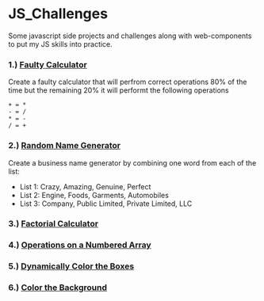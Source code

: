 # JS_Challenges

Some javascript side projects and challenges along with web-components to put my JS skills into practice.

### 1.) [Faulty Calculator](https://github.com/wespy01/JS_Challenges/tree/main/1%20Faulty%20Calculator)
Create a faulty calculator that will perfrom correct operations 80% of the time but the remaining 20% it will performt the following operations 

    + = *
    - = /
    * = -
    / = +

### 2.) [Random Name Generator](https://github.com/wespy01/JS_Challenges/tree/main/2%20Random%20Name%20Generator)
Create a business name generator by combining one word from each of the list:
 - List 1: Crazy, Amazing, Genuine, Perfect
 - List 2: Engine, Foods, Garments, Automobiles
 - List 3: Company, Public Limited, Private Limited, LLC

### 3.) [Factorial Calculator](https://github.com/wespy01/JS_Challenges/tree/main/3%20Factorial%20Calculator)

### 4.) [Operations on a Numbered Array](https://github.com/wespy01/JS_Challenges/tree/main/4%20Operations%20on%20a%20numbered%20array)

### 5.) [Dynamically Color the Boxes](https://github.com/wespy01/JS_Challenges/tree/main/5%20Dynamically%20color%20the%20boxes)

### 6.) [Color the Background](https://github.com/wespy01/JS_Challenges/tree/main/6%20Color%20the%20background)
